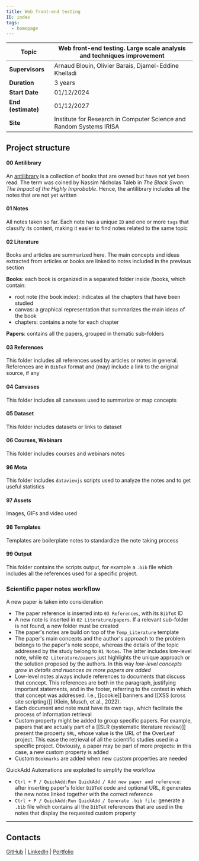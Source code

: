 ```yaml
---
title: Web front-end testing
ID: index
tags:
  - homepage
---
```


| **Topic**          | Web front-end testing. Large scale analysis and techniques improvement |
| ------------------ | ---------------------------------------------------------------------- |
| **Supervisors**    | Arnaud Blouin, Olivier Barais, Djamel-Eddine Khelladi                  |
| **Duration**       | 3 years                                                                |
| **Start Date**     | 01/12/2024                                                             |
| **End (estimate)** | 01/12/2027                                                             |
| **Site**           | Institute for Research in Computer Science and Random Systems IRISA    |

## Project structure

#### 00 Antilibrary
An [antilibrary](https://en.wikipedia.org/wiki/Antilibrary) is a collection of books that are owned but have not yet been read. The term was coined by Nassim Nicholas Taleb in *The Black Swan: The Impact of the Highly Improbable*. Hence, the antilibrary includes all the notes that are not yet written

#### 01 Notes
All notes taken so far. Each note has a unique `ID` and one or more `tags` that classify its content, making it easier to find notes related to the same topic

#### 02 Literature
Books and articles are summarized here. The main concepts and ideas extracted from articles or books are linked to notes included in the previous section

**Books**: each book is organized in a separated folder inside /books, which contain:
- root note (the book index): indicates all the chapters that have been studied
- canvas: a graphical representation that summarizes the main ideas of the book
- chapters: contains a note for each chapter

**Papers**: contains all the papers, grouped in thematic sub-folders 

#### 03 References
This folder includes all references used by articles or notes in general. References are in `BibTeX` format and (may) include a link to the original source, if any

#### 04 Canvases
 This folder includes all canvases used to summarize or map concepts

#### 05 Dataset
This folder includes datasets or links to dataset

#### 06 Courses, Webinars
This folder includes courses and webinars notes

#### 96 Meta
This folder includes `dataviewjs` scripts used to analyze the notes and to get useful statistics

#### 97 Assets
Images, GIFs and video used

#### 98 Templates
Templates are boilerplate notes to standardize the note taking process

#### 99 Output
This folder contains the scripts output, for example a `.bib` file which includes all the references used for a specific project.

### Scientific paper notes workflow

A new paper is taken into consideration
- The paper reference is inserted into `03 References`, with its `BibTeX` ID
- A new note is inserted in `02 Literature/papers`. If a relevant sub-folder is not found, a new folder must be created
- The paper's notes are build on top of the `Temp_Literature` template
- The paper's main concepts and the author's approach to the problem belongs to the paper's note scope, whereas the details of the topic addressed by the study belong to `01 Notes`. The latter includes low-level note, while `02 Literature/papers` just highlights the unique approach or the solution proposed by the authors. In this way *low-level concepts grow in details and nuances as more papers are added*
- Low-level notes always include references to documents that discuss that concept. This references are both in the paragraph, justifying important statements, and in the footer, referring to the context in which that concept was addressed. I.e., [[cookie]] banners and [[XSS (cross site scripting)]] (Klein, Musch, et al., 2022).
- Each document and note must have its own `tags`, which facilitate the process of information retrieval
- Custom property might be added to group specific papers. For example, papers that are actually part of a [[SLR (systematic literature review)]] present the property `SRL`, whose value is the URL of the OverLeaf project. This ease the retrieval of all the scientific studies used in a specific project. Obviously, a paper may be part of more projects: in this case, a new custom property is added
- Custom `Bookmarks` are added when new custom properties are needed

QuickAdd Automations are exploited to simplify the workflow
- `Ctrl + P / QuickAdd:Run QuickAdd / Add new paper and reference`: after inserting paper's folder `BiBTeX` code and optional URL, it generates the new notes linked together with the correct reference
- `Ctrl + P / QuickAdd:Run QuickAdd / Generate .bib file`: generate a `.bib` file which contains all the `BibTeX` references that are used in the notes that display the requested custom property

---
## Contacts

[GitHub](https://github.com/NicoloCavalli95horses) | [LinkedIn](https://www.linkedin.com/in/nicolo-cavalli/) | [Portfolio](https://nicolocavalli.com/)
